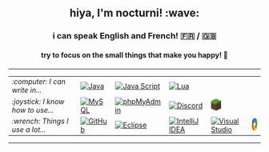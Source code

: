 <h2 align="center">hiya, I'm nocturni! :wave:</h2>
<h3 align="center">i can speak English and French! 🇫🇷 / 🇬🇧</h4>
<h4 align="center">try to focus on the small things that make you happy! 🌆</h2>

<hr />

<table>
    <tr>
        <td><em>:computer: I can write in...</em></td>
        <td>
            <a title="Java" href="https://github.com/nocturni?tab=repositories&language=java">
                <img alt="Java" height="24px" src="https://raw.githubusercontent.com/nocturni/nocturni/master/icons/java.svg" />
            </a>
        </td>
        <td>
            <a title="JavaScript" href="https://github.com/nocturni?tab=repositories&language=javascript">
                <img alt="Java Script" height="24px" src="https://raw.githubusercontent.com/nocturni/nocturni/master/icons/javascript.svg" />
            </a>
        </td>
        <td>
            <a title="Lua" href="https://github.com/nocturni?tab=repositories&language=lua">
                <img alt="Lua" height="24px" src="https://raw.githubusercontent.com/nocturni/nocturni/master/icons/lua.svg" />
            </a>
        </td>
    </tr>
    <tr>
        <td><em>:joystick: I know how to use...</em></td>
        <td>
            <a title="MySQL" href="https://www.mysql.com/">
                <img alt="MySQL" height="24px" src="https://raw.githubusercontent.com/nocturni/nocturni/master/icons/mysql.svg" />
            </a>
        </td>
        <td>
            <a title="phpMyAdmin" href="https://www.phpmyadmin.net/">
                <img alt="phpMyAdmin" height="24px" src="https://raw.githubusercontent.com/nocturni/nocturni/master/icons/php.svg" />
            </a>
        </td>
        <td>
            <a title="Discord" href="https://discord.com/">
                <img alt="Discord" height="24px" src="https://raw.githubusercontent.com/nocturni/nocturni/master/icons/discord.svg" />
            </a>
        </td>
        <td>
            <a title="Minecraft Servers" href="https://www.minecraft.net/en-us/">
                <img alt="Minecraft Servers" height="24px" src="https://raw.githubusercontent.com/nocturni/nocturni/master/icons/minecraft.svg" />
            </a>
    </tr>
    <tr>
        <td><em>:wrench: Things I use a lot...</em></td>
        <td>
            <a title="GitHub" href="https://github.com/">
                <img alt="GitHub" height="24px" src="https://raw.githubusercontent.com/nocturni/nocturni/master/icons/github.svg" />
            </a>
        </td>
        <td>
            <a title="Eclipse IDE" href="https://www.eclipse.org/">
                <img alt="Eclipse" height="24px" src="https://raw.githubusercontent.com/nocturni/nocturni/master/icons/eclipse.svg" />
            </a>
        </td>
        <td>
            <a title="IntelliJ IDEA" href="https://www.jetbrains.com/idea/">
                <img alt="IntelliJ IDEA" height="24px" src="https://raw.githubusercontent.com/nocturni/nocturni/master/icons/intellijidea.svg" />
            </a>
        </td>
        <td>
            <a title="Visual Studio" href="https://visualstudio.microsoft.com/">
                <img alt="Visual Studio" height="24px" src="https://raw.githubusercontent.com/nocturni/nocturni/master/icons/visualstudio.svg" />
            </a>
        </td>
        <td>
            <a title="ShareX" href="https://getsharex.com/">
                <img alt="ShareX" height="24px" src="https://raw.githubusercontent.com/nocturni/nocturni/master/icons/sharex.svg" />
            </a>
        </td>
    </tr>
</table>

<hr />
